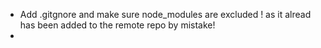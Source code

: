 - Add .gitgnore and make sure node_modules are excluded ! as it alread has been added to the remote repo by mistake!  
-   